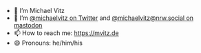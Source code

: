 - 🔭 I’m Michael Vitz
- 🤔 I’m [@michaelvitz on Twitter](https://twitter.com/michaelvitz) and <a href="https://nrw.social/@michaelvitz" rel="me">@michaelvitz<span>@</span>nrw.social on mastodon</a>
- 📫 How to reach me: https://mvitz.de
- 😄 Pronouns: he/him/his

